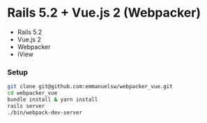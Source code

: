 # Rails 5.2 + Vue.js 2 (Webpacker)

* Rails 5.2
* Vue.js 2
* Webpacker
* iView


### Setup

```zsh
git clone git@github.com:emmanuelsw/webpacker_vue.git
cd webpacker_vue
bundle install & yarn install
rails server
./bin/webpack-dev-server
```
